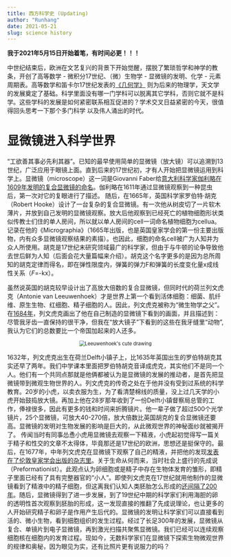 ```yaml
---
title: 西方科学史 (Updating)
author: "Runhang"
date: 2021-05-21
slug: science history
---
```

**我于2021年5月15日开始着笔，有时间必更！！！**

中世纪结束后，欧洲在文艺复兴的背景下开始觉醒，摆脱了繁琐哲学和神学的教条，开创了高等数学 - 微积分17世纪、（微）生物学 - 显微镜的发明、化学 - 元素周期表。高等数学和笛卡尔17世纪发表的[《几何学》](https://baike.baidu.com/item/%E7%AC%9B%E5%8D%A1%E5%B0%94/85475?fromtitle=%E7%AC%9B%E5%8D%A1%E5%84%BF&fromid=156583)
则为后来的物理学，天文学的发展奠定了基础。科学里面没有哪一门学科可以脱离其它学科，否则它就不是科学。这些学科的发展是如何紧密联系相互促进的？学术交叉日益紧密的今天，很值得回头思考一下那个多门科学
以及伟人涌出的时代。


# 显微镜进入科学世界

“工欲善其事必先利其器”。已知的最早使用简单的显微镜（放大镜）可以追溯到13世纪，广泛应用于眼镜上面。直到后来的17世纪初，才有人开始把显微镜运用到科学上。显微镜（microscope）这一词是Giovanni Faber给[意大利科学家伽利略在1609年发明的复合显微镜的命名](https://www.ncbi.nlm.nih.gov/pmc/articles/PMC4422127/)。伽利略在1611年通过显微镜观察到一种昆虫后，第一次对它的复眼进行了描述。
随后，在1665年，英国科学家罗伯特·胡克（Robert Hooke）设计了一台复杂的复合显微镜。有一次他从树皮切了一片软木薄片，并放到自己发明的显微镜观察。放大后他观察到已经死亡的植物细胞形状类似传教士们住的单人房间，所以就以单人房间的cell一词命名植物细胞为cellua。记录在他的《Micrographia》（1665年出版，也是英国皇家学会的第一份主要出版物，内有众多显微镜观察结果的素描）。也因此，细胞的命名cell被广为人知并为众人所使用。胡克是17世纪末研究领域最广的科学家，但由于与牛顿的论争导致他去世后鲜为人知（后面会花大量篇幅来介绍）。胡克这个名字更多的是因为总所周知的胡克定律而得名，即在弹性限度内，弹簧的弹力F和弹簧的长度变化量x成线性关系（_F_=-kx）。

虽然说英国的胡克较早设计出了高放大倍数的复合显微镜，但同时代的荷兰列文虎克（Antonie van Leeuwenhoek）才是世界上第一个看到活体细胞：细菌、肌纤维、原生生物、红细胞、精子细胞的人。因此，列文虎克被称为“微生物学之父”。在[1684年](https://www.youtube.com/watch?v=laeowpY5WPE&t=12s)，列文虎克画出了他在自己制造的显微镜下看到的画面，并且描述到：尽管我牙齿一直保持的很干净，但我在“放大镜子”下看到的这些在我牙缝里“动物”,我认为它们的总数要比一个帝国加起来的人还多。

<center>
<img src="/cn/Website_pics/leeuwenhoek.png" alt="Leeuwenhoek's cute drawing" style="zoom:80%;" />
</center>

1632年，列文虎克出生在荷兰Delft小镇子上，比1635年英国出生的罗伯特胡克其实还早了两年。我们中学课本里面把罗伯特胡克音译成虎克，其实他们不是同一个人。他们有一个共同点那就是他俩都被认为是显微镜的发展的推动者，是首先把显微镜带到微观生物世界的人。列文虎克的传奇之处在于他并没有受到过系统的科学教育。20岁的小虎，以卖衣服为生，为了看清楚棉线的质量，没上过几天学的小虎开始鼓捣放大镜。再加上他在28岁那年收到了一份Delft小镇督察局总管的工作，俸禄很多，因此有更多的钱和时间来折腾镜片。他一辈子做了超过500个光学镜片，25个显微镜，可放大40-270倍，放大倍数比英国胡克的复合显微镜还要高。显微镜的发明对生物发展的影响是巨大的，从此微观世界的神秘面纱就被揭开了。 传闻当时有同事怂恿小虎用显微镜去观察一下精液，小虎起初觉得写一篇关于精子和性交的文章不太得体，毕竟那还是17世纪的欧洲，思想还是挺保守的。最后，在1677年，中年列文虎克在显微镜下观察了自己的精液，并把他的发现[发表在了伦敦皇家学会出版的杂志里](https://archive.org/details/philtrans01261904)。关于生命从何而来，当时社会上盛行的先成说（Preformationist）。此观点认为卵细胞或是精子中存在生物体发育的雏形，即精子里面已经有了具有完整器官的“小人”。即使列文虎克在17世纪就用他制作的显微镜看到了精液中的精子细胞，但这离我们认知人类胚胎怎么形成的[还间隔了200年](https://www.smithsonianmag.com/science-nature/scientists-finally-unravel-mysteries-sperm-180963578/)。随后，显微镜得到了进一步发展，到了19世纪中期的科学家们利用海胆的卵的透明性首次观察到胚胎的形成，这一发现直接的推翻了先成说理论，也让更多的人开始研究精子和卵子是作用产生后代的。显微镜的发明让科学家们可以直接看到活的、微小生物，看到细胞组织的发生过程。经过了长足300年的发展，显微镜从复合、单镜片到电子显微镜，再到激光扫描共聚焦显微镜。我们已经可以连续观察细胞核在细胞内的发育过程。现如今，无数科学家们在显微镜下探索生物微观世界的规律和奥秘，因为眼见为实，还有比照片更有说服力的吗？




